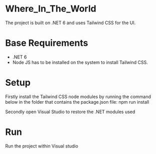 # Where_In_The_World

The project is built on .NET 6 and uses Tailwind CSS for the UI. 

# Base Requirements
- .NET 6
- Node JS has to be installed on the system to install Tailwind CSS.

# Setup 
Firstly install the Tailwind CSS node modules by running the command below in the folder that contains the package.json file:
    npm run install

Secondly open Visual Studio to restore the .NET modules used

# Run
Run the project within Visual studio 

